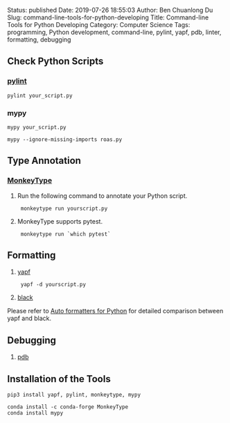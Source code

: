 Status: published
Date: 2019-07-26 18:55:03
Author: Ben Chuanlong Du
Slug: command-line-tools-for-python-developing
Title: Command-line Tools for Python Developing
Category: Computer Science
Tags: programming, Python development, command-line, pylint, yapf, pdb, linter, formatting, debugging


## Check Python Scripts

### [pylint](https://github.com/PyCQA/pylint)

    pylint your_script.py

### mypy

    mypy your_script.py

    mypy --ignore-missing-imports roas.py

## Type Annotation

### [MonkeyType](https://github.com/Instagram/MonkeyType)

1. Run the following command to annotate your Python script.

        monkeytype run yourscript.py


2. MonkeyType supports pytest.

        monkeytype run `which pytest`

## Formatting

1. [yapf](https://github.com/google/yapf)

        yapf -d yourscript.py

2. [black](https://github.com/ambv/black)

Please refer to 
[Auto formatters for Python](https://medium.com/3yourmind/auto-formatters-for-python-8925065f9505)
for detailed comparison between yapf and black.

## Debugging

1. [pdb](https://docs.python.org/3/library/pdb.html)


## Installation of the Tools

```
pip3 install yapf, pylint, monkeytype, mypy
```
```
conda install -c conda-forge MonkeyType
conda install mypy
```
